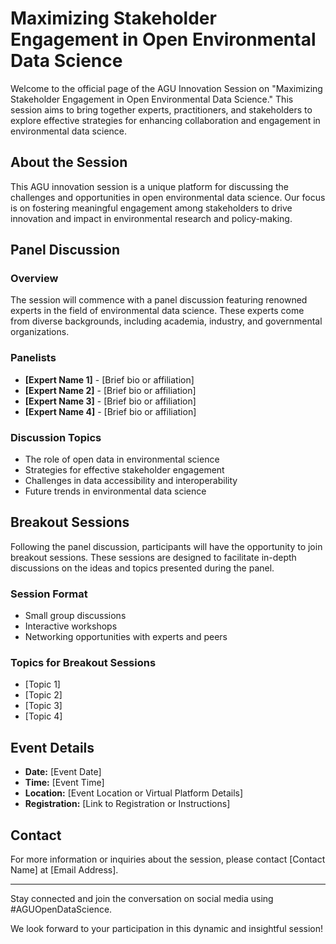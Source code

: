 
# Maximizing Stakeholder Engagement in Open Environmental Data Science

Welcome to the official page of the AGU Innovation Session on "Maximizing Stakeholder Engagement in Open Environmental Data Science." This session aims to bring together experts, practitioners, and stakeholders to explore effective strategies for enhancing collaboration and engagement in environmental data science.

## About the Session

This AGU innovation session is a unique platform for discussing the challenges and opportunities in open environmental data science. Our focus is on fostering meaningful engagement among stakeholders to drive innovation and impact in environmental research and policy-making.

## Panel Discussion

### Overview

The session will commence with a panel discussion featuring renowned experts in the field of environmental data science. These experts come from diverse backgrounds, including academia, industry, and governmental organizations.

### Panelists

- **[Expert Name 1]** - [Brief bio or affiliation]
- **[Expert Name 2]** - [Brief bio or affiliation]
- **[Expert Name 3]** - [Brief bio or affiliation]
- **[Expert Name 4]** - [Brief bio or affiliation]

### Discussion Topics

- The role of open data in environmental science
- Strategies for effective stakeholder engagement
- Challenges in data accessibility and interoperability
- Future trends in environmental data science

## Breakout Sessions

Following the panel discussion, participants will have the opportunity to join breakout sessions. These sessions are designed to facilitate in-depth discussions on the ideas and topics presented during the panel.

### Session Format

- Small group discussions
- Interactive workshops
- Networking opportunities with experts and peers

### Topics for Breakout Sessions

- [Topic 1]
- [Topic 2]
- [Topic 3]
- [Topic 4]

## Event Details

- **Date:** [Event Date]
- **Time:** [Event Time]
- **Location:** [Event Location or Virtual Platform Details]
- **Registration:** [Link to Registration or Instructions]

## Contact

For more information or inquiries about the session, please contact [Contact Name] at [Email Address].

---

Stay connected and join the conversation on social media using #AGUOpenDataScience.

We look forward to your participation in this dynamic and insightful session!



